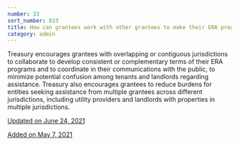 ```yaml
---
number: 33
sort_number: 033
title: How can grantees work with other grantees to make their ERA programs consistent?
category: admin
---
```


Treasury encourages grantees with overlapping or contiguous jurisdictions to collaborate to develop consistent or complementary terms of their ERA programs and to coordinate in their communications with the public, to minimize potential confusion among tenants and landlords regarding assistance. Treasury also encourages grantees to reduce burdens for entities seeking assistance from multiple grantees across different jurisdictions, including utility providers and landlords with properties in multiple jurisdictions. 

<a href="{{ site.baseurl }}/implementation-guidance/changes/" class="era-guidance__datestamp">Updated on June 24, 2021</a>

<a href="{{ site.baseurl }}/implementation-guidance/changes/" class="era-guidance__datestamp">Added on May 7, 2021</a>